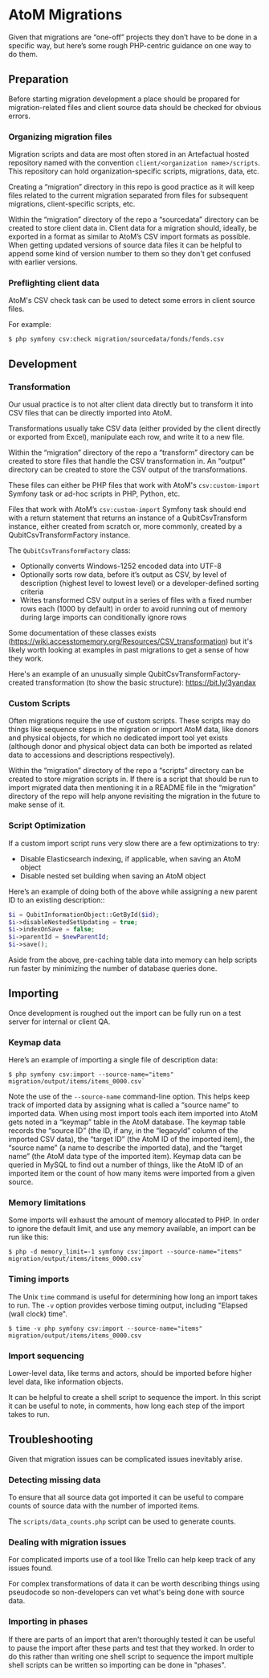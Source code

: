 # AtoM Migrations

Given that migrations are “one-off” projects they don’t have to be done in
a specific way, but here’s some rough PHP-centric guidance on one way to do
them.

## Preparation

Before starting migration development a place should be propared for
migration-related files and client source data should be checked for
obvious errors.

### Organizing migration files

Migration scripts and data are most often stored in an Artefactual hosted
repository named with the convention `client/<organization name>/scripts`. This
repository can hold organization-specific scripts, migrations, data, etc.

Creating a “migration” directory in this repo is good practice as it will
keep files related to the current migration separated from files for
subsequent migrations, client-specific scripts, etc.

Within the “migration” directory of the repo a “sourcedata” directory can
be created to store client data in. Client data for a migration should,
ideally, be exported in a format as similar to AtoM’s CSV import formats as
possible. When getting updated versions of source data files it can be helpful
to append some kind of version number to them so they don't get confused with
earlier versions.

### Preflighting client data

AtoM's CSV check task can be used to detect some errors in client source files.

For example:

    $ php symfony csv:check migration/sourcedata/fonds/fonds.csv

## Development

### Transformation

Our usual practice is to not alter client data directly but to transform it
into CSV files that can be directly imported into AtoM.

Transformations usually take CSV data (either provided by the client directly
or exported from Excel), manipulate each row, and write it to a new file.

Within the “migration” directory of the repo a “transform” directory can be
created to store files that handle the CSV transformation in. An “output”
directory can be created to store the CSV output of the transformations.

These files can either be PHP files that work with AtoM's `csv:custom-import`
Symfony task or ad-hoc scripts in PHP, Python, etc.

Files that work with AtoM’s `csv:custom-import` Symfony task should end with
a return statement that returns an instance of a QubitCsvTransform instance,
either created from scratch or, more commonly, created by a
QubitCsvTransformFactory instance.

The `QubitCsvTransformFactory` class:

- Optionally converts Windows-1252 encoded data into UTF-8
- Optionally sorts row data, before it’s output as CSV, by level of
  description (highest level to lowest level) or a developer-defined sorting
  criteria
- Writes transformed CSV output in a series of files with a fixed number rows
  each (1000 by default) in order to avoid running out of memory during large
  imports can conditionally ignore rows

Some documentation of these classes exists
(https://wiki.accesstomemory.org/Resources/CSV_transformation) but it's likely
worth looking at examples in past migrations to get a sense of how they work.

Here's an example of an unusually simple QubitCsvTransformFactory-created
transformation (to show the basic structure): https://bit.ly/3yandax

### Custom Scripts

Often migrations require the use of custom scripts. These scripts may do things
like sequence steps in the migration or import AtoM data, like donors and
physical objects, for which no dedicated import tool yet exists (although donor
and physical object data can both be imported as related data to accessions and
descriptions respectively).

Within the “migration” directory of the repo a “scripts” directory can be
created to store migration scripts in. If there is a script that should be run
to import migrated data then mentioning it in a README file in the
“migration” directory of the repo will help anyone revisiting the migration
in the future to make sense of it.

### Script Optimization

If a custom import script runs very slow there are a few optimizations to try:

- Disable Elasticsearch indexing, if applicable, when saving an AtoM object
- Disable nested set building when saving an AtoM object

Here’s an example of doing both of the above while assigning a new parent ID
to an existing description::

```php
$i = QubitInformationObject::GetById($id);
$i->disableNestedSetUpdating = true;
$i->indexOnSave = false;
$i->parentId = $newParentId;
$i->save();
```

Aside from the above, pre-caching table data into memory can help scripts run
faster by minimizing the number of database queries done.

## Importing

Once development is roughed out the import can be fully run on a test server
for internal or client QA.

### Keymap data

Here’s an example of importing a single file of description data:

    $ php symfony csv:import --source-name="items" migration/output/items/items_0000.csv`

Note the use of the `--source-name` command-line option. This helps keep track
of imported data by assigning what is called a “source name” to imported
data. When using most import tools each item imported into AtoM gets noted in a
“keymap” table in the AtoM database. The keymap table records the “source
ID” (the ID, if any, in the “legacyId” column of the imported CSV data), the
“target ID” (the AtoM ID of the imported item),  the “source name” (a name
to describe the imported data), and the “target name” (the AtoM data type of
the imported item). Keymap data can be queried in MySQL to find out a number of
things, like the AtoM ID of an imported item or the count of how many items
were imported from a given source.

### Memory limitations

Some imports will exhaust the amount of memory allocated to PHP. In order to
ignore the default limit, and use any memory available, an import can be run
like this:

    $ php -d memory_limit=-1 symfony csv:import --source-name="items" migration/output/items/items_0000.csv`

### Timing imports

The Unix `time` command is useful for determining how long an import takes to
run. The `-v` option provides verbose timing output, including "Elapsed (wall
clock) time".

    $ time -v php symfony csv:import --source-name="items" migration/output/items/items_0000.csv

### Import sequencing

Lower-level data, like terms and actors, should be imported before higher level
data, like information objects.

It can be helpful to create a shell script to sequence the import. In this
script it can be useful to note, in comments, how long each step of the import
takes to run.

## Troubleshooting

Given that migration issues can be complicated issues inevitably arise.

### Detecting missing data

To ensure that all source data got imported it can be useful to compare
counts of source data with the number of imported items.

The `scripts/data_counts.php` script can be used to generate counts.

### Dealing with migration issues

For complicated imports use of a tool like Trello can help keep track of any
issues found.

For complex transformations of data it can be worth describing things using
pseudocode so non-developers can vet what's being done with source data.

### Importing in phases

If there are parts of an import that aren't thoroughly tested it can be useful
to pause the import after these parts and test that they worked. In order to do
this rather than writing one shell script to sequence the import multiple shell
scripts can be written so importing can be done in "phases".
